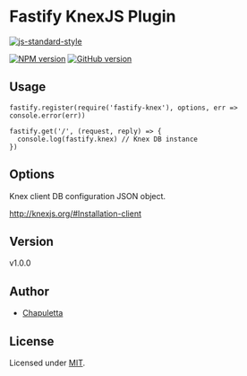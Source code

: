 # Fastify KnexJS Plugin

[![js-standard-style](https://img.shields.io/badge/code%20style-standard-brightgreen.svg)](http://standardjs.com)

[![NPM version](https://badge.fury.io/js/badge-list.svg)](http://badge.fury.io/js/badge-list)
[![GitHub version](https://badge.fury.io/gh/boennemann%2Fbadges.svg)](http://badge.fury.io/gh/boennemann%2Fbadges)

## Usage

```
fastify.register(require('fastify-knex'), options, err => console.error(err))

fastify.get('/', (request, reply) => {
  console.log(fastify.knex) // Knex DB instance
})
```

## Options

Knex client DB configuration JSON object.

http://knexjs.org/#Installation-client

## Version

v1.0.0

## Author

- [Chapuletta](nico.balduzzi@gmail.com)

## License

Licensed under [MIT](./LICENSE).
